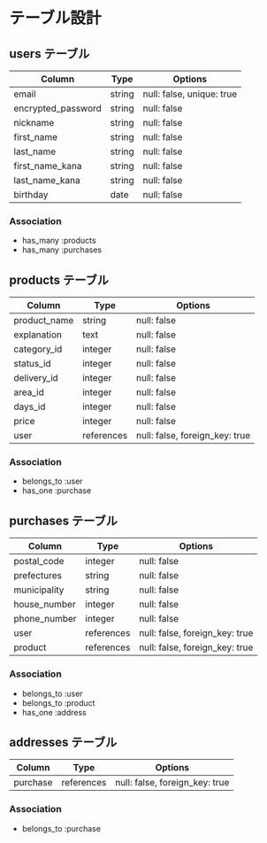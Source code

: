 # テーブル設計

## users テーブル

| Column               | Type   | Options                   |
| -------------------- | ------ | ------------------------- |
| email                | string | null: false, unique: true |
| encrypted_password   | string | null: false               |
| nickname             | string | null: false               |
| first_name           | string | null: false               |
| last_name            | string | null: false               |
| first_name_kana      | string | null: false               |
| last_name_kana       | string | null: false               |
| birthday             | date   | null: false               |

### Association
- has_many :products
- has_many :purchases

## products テーブル

| Column       | Type       | Options                        |
| ------------ | ---------- | ------------------------------ |
| product_name | string     | null: false                    |
| explanation  | text       | null: false                    |
| category_id  | integer    | null: false                    |
| status_id    | integer    | null: false                    |
| delivery_id  | integer    | null: false                    |
| area_id      | integer    | null: false                    |
| days_id      | integer    | null: false                    |
| price        | integer    | null: false                    |
| user         | references | null: false, foreign_key: true |

### Association
- belongs_to :user
- has_one :purchase

## purchases テーブル

| Column       | Type       | Options                        |
| ------------ |----------- |------------------------------- |
| postal_code  | integer    | null: false                    |
| prefectures  | string     | null: false                    |
| municipality | string     | null: false                    |
| house_number | integer    | null: false                    |
| phone_number | integer    | null: false                    |
| user         | references | null: false, foreign_key: true |
| product      | references | null: false, foreign_key: true |

### Association
- belongs_to :user
- belongs_to :product
- has_one :address

## addresses テーブル

| Column   | Type       | Options                        |
| -------- | ---------- | ------------------------------ |
| purchase | references | null: false, foreign_key: true |

### Association
- belongs_to :purchase
